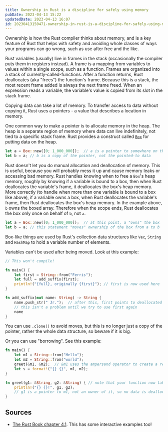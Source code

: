 ```yaml
---
title: Ownership in Rust is a discipline for safely using memory
pubDate: 2023-04-13 15:22
updatedDate: 2023-04-13 16:07
id: 20230413150471-ownership-in-rust-is-a-discipline-for-safely-using-memory
---
```


Ownership is how the Rust compiler thinks about memory, and is a key feature of Rust that helps with safety and avoiding whole classes of ways your programs can go wrong, such as use after free and the like.

Rust variables (usually) live in frames in the stack (occasionally the compiler puts them in registers instead). A frame is a mapping from variables to values within a single scope, such as a function. Frames are organized into a stack of currently-called-functions. After a function returns, Rust deallocates (aka "frees") the function's frame. Because this is a stack, the most recent frame added is always the next frame freed. When an expression reads a variable, the variable's value is copied from its slot in the stack frame.

Copying data can take a lot of memory. To transfer access to data without copying it, Rust uses a pointers - a value that describes a location in memory. 

One common way to make a pointer is to allocate memory in the heap. The heap is a separate region of memory where data can live indefinitely, not tied to a specific stack frame. Rust provides a construct called [`Box`](https://doc.rust-lang.org/std/boxed/index.html) for putting data on the heap.

```rust
let a = Box::new([0; 1_000_000]);  // a is a pointer to somewhere on the heap
let b = a; // b is a copy of the pointer, not the pointed-to data
```

Rust doesn't let you do manual allocation and deallocation of memory. This is useful, because you will probably mess it up and cause memory leaks or accessing bad memory. Rust handles knowing when to free a `Box`'s  heap memory, roughly by knowing if a variable is bound to a box, then when Rust deallocates the variable's frame, it deallocates the box's heap memory. More correctly (to handle when more than one variable is bound to a box like above), if a variable owns a box, when Rust deallocates the variable's frame, then Rust deallocates the box's heap memory. In the example above, `b` owns the boxed array. Therefore when the scope ends, Rust deallocates the box only once on behalf of `b`, not `a`.

```rust
let a = Box::new([0; 1_000_000]);  // at this point, a "owns" the box
let b = a; // this statement "moves" ownership of the box from a to b
```

Box-like things are used by Rust's collection data structures like `Vec`, `String` and `HashMap` to hold a variable number of elements.

Variables can't be used after being moved. Look at this example:
```rust
// This won't compile!

fn main() {
    let first = String::from("Ferris");
    let full = add_suffix(first);
    println!("{full}, originally {first}"); // first is now used here
}

fn add_suffix(mut name: String) -> String {
    name.push_str(" Jr.");  // after this, first points to deallocated memory
    // this isn't a problem until we try to use first again
    name
}
```

You can use `.clone()` to avoid moves, but this is no longer just a copy of the pointer, rather the whole data structure, so beware if it is big. 

Or you can use "borrowing". See this example:

```rust
fn main() {
    let m1 = String::from("Hello");
    let m2 = String::from("world");
    greet(&m1, &m2);  // &m1 uses the ampersand operator to create a reference to (or "borrow") m1
    let s = format!("{} {}", m1, m2);
}

fn greet(g1: &String, g2: &String) { // note that your function now takes &String types, say this "reference to a String"
    println!("{} {}!", g1, g2);
    // g1 is a pointer to m1, not an owner of it, so no data is deallocated here
}
```
## Sources

- [The Rust Book chapter 4.1](https://rust-book.cs.brown.edu/ch04-01-what-is-ownership.html). This has some interactive examples too!